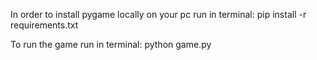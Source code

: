In order to install pygame locally on your pc run in terminal:
pip install -r requirements.txt

To run the game run in terminal: python game.py

